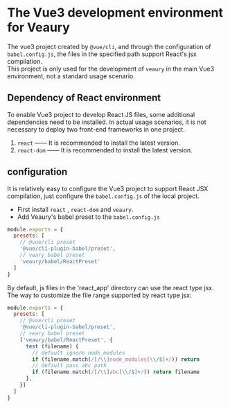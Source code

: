 # The Vue3 development environment for Veaury
The vue3 project created by `@vue/cli`, and through the configuration of `babel.config.js`, the files in the specified path support React's jsx compilation.  
This project is only used for the development of `veaury` in the main Vue3 environment, not a standard usage scenario.   

## Dependency of React environment  
To enable Vue3 project to develop React JS files, some additional dependencies need to be installed. In actual usage scenarios, it is not necessary to deploy two front-end frameworks in one project.  
1. `react` —— It is recommended to install the latest version.  
2. `react-dom` —— It is recommended to install the latest version.

## configuration  
It is relatively easy to configure the Vue3 project to support React JSX compilation, just configure the `babel.config.js` of the local project.  
- First install `react` , `react-dom` and `veaury`.  
- Add Veaury's babel preset to the `babel.config.js`  
```js
module.exports = {
  presets: [
    // @vue/cli preset
    '@vue/cli-plugin-babel/preset',
    // veary babel preset
    'veaury/babel/ReactPreset'
  ]
}
```
By default, js files in the 'react_app' directory can use the react type jsx.  
The way to customize the file range supported by react type jsx:  
```js
module.exports = {
  presets: [
    // @vue/cli preset
    '@vue/cli-plugin-babel/preset',
    // veary babel preset
    ['veaury/babel/ReactPreset', {
      test (filename) {
        // default ignore node_modules
        if (filename.match(/[/\\]node_modules[\\/$]+/)) return
        // default pass abc path
        if (filename.match(/[/\\]abc[\\/$]+/)) return filename
      },
    }]
  ]
}
```
